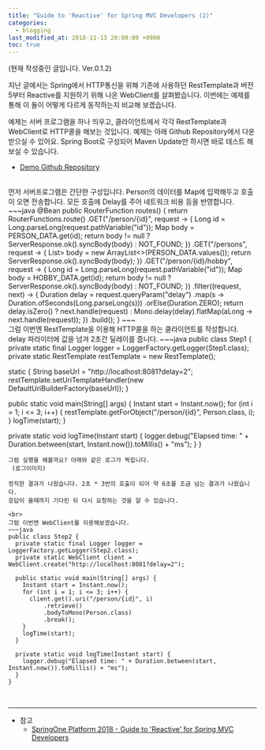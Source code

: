 ```yaml
---
title: "Guide to 'Reactive' for Spring MVC Developers (2)"
categories: 
  - blogging
last_modified_at: 2018-11-13 20:00:00 +0900
toc: true
---
```


(현재 작성중인 글입니다. Ver.0.1.2)

지난 글에서는 Spring에서 HTTP통신을 위해 기존에 사용하던 RestTemplate과 버전5부터 Reactive를 지원하기 위해 나온 WebClient를 살펴봤습니다. 이번에는 예제를 통해 이 둘이 어떻게 다르게 동작하는지 비교해 보겠습니다. 

예제는 서버 프로그램을 하나 띄우고, 클라이언트에서 각각 RestTemplate과 WebClient로 HTTP콜을 해보는 것입니다. 예제는 아래 Github Repository에서 다운 받으실 수 있어요. Spring Boot로 구성되어 Maven Update만 하시면 바로 테스트 해보실 수 있습니다. 

- [Demo Github Repository](https://github.com/sungjun221/reactive-for-webmvc)

<br>
먼저 서버프로그램은 간단한 구성입니다. Person의 데이터를 Map에 입력해두고 호출이 오면 전송합니다. 모든 호출에 Delay를 주어 네트워크 비용 등을 반영합니다.
~~~java
@Bean
public RouterFunction<?> routes() {
  return RouterFunctions.route()
    .GET("/person/{id}", request -> {
      Long id = Long.parseLong(request.pathVariable("id"));
      Map<String, Object> body = PERSON_DATA.get(id);
      return body != null ? ServerResponse.ok().syncBody(body) : NOT_FOUND;
    })
    .GET("/persons", request -> {
      List<Map<String, Object>> body = new ArrayList<>(PERSON_DATA.values());
      return ServerResponse.ok().syncBody(body);
    })
    .GET("/person/{id}/hobby", request -> {
      Long id = Long.parseLong(request.pathVariable("id"));
      Map<String, Object> body = HOBBY_DATA.get(id);
      return body != null ? ServerResponse.ok().syncBody(body) : NOT_FOUND;
    })
    .filter((request, next) -> {
      Duration delay = request.queryParam("delay")
          .map(s -> Duration.ofSeconds(Long.parseLong(s)))
          .orElse(Duration.ZERO);
      return delay.isZero() ? next.handle(request) :
          Mono.delay(delay).flatMap(aLong -> next.handle(request));
    })
    .build();
}
~~~

<br>
그럼 이번엔 RestTemplate을 이용해 HTTP콜을 하는 클라이언트를 작성합니다. delay 파라미터에 값을 넘겨 2초간 딜레이를 줍니다.
~~~java
public class Step1 {
  private static final Logger logger = LoggerFactory.getLogger(Step1.class);
  private static RestTemplate restTemplate = new RestTemplate();

  static {
    String baseUrl = "http://localhost:8081?delay=2";
    restTemplate.setUriTemplateHandler(new DefaultUriBuilderFactory(baseUrl));
  }

  public static void main(String[] args) {
    Instant start = Instant.now();
    for (int i = 1; i <= 3; i++) {
      restTemplate.getForObject("/person/{id}", Person.class, i);
    }
    logTime(start);
  }

  private static void logTime(Instant start) {
    logger.debug("Elapsed time: " + Duration.between(start, Instant.now()).toMillis() + "ms");
  }
}
~~~
그럼 실행을 해볼까요? 아래와 같은 로그가 찍힙니다.
 (로그이미지)

정직한 결과가 나왔습니다. 2초 * 3번의 호출이 되어 약 6초를 조금 넘는 결과가 나왔습니다. 
응답이 올때까지 기다린 뒤 다시 요청하는 것을 알 수 있습니다.

<br>
그럼 이번엔 WebClient를 이용해보겠습니다.
~~~java
public class Step2 {
  private static final Logger logger = LoggerFactory.getLogger(Step2.class);
  private static WebClient client = WebClient.create("http://localhost:8081?delay=2");

  public static void main(String[] args) {
    Instant start = Instant.now();
    for (int i = 1; i <= 3; i++) {
      client.get().uri("/person/{id}", i)
          .retrieve()
          .bodyToMono(Person.class)
          .break();
    }
    logTime(start);
  }

  private static void logTime(Instant start) {
    logger.debug("Elapsed time: " + Duration.between(start, Instant.now()).toMillis() + "ms");
  }
}
~~~

<br>

- - -
* 참고
    - [SpringOne Platform 2018 - Guide to 'Reactive' for Spring MVC Developers](https://content.pivotal.io/springone-platform-2018/guide-to-reactive-for-spring-mvc-developers)